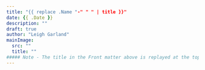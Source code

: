 ```yaml
---
title: "{{ replace .Name "-" " " | title }}"
date: {{ .Date }}
description: ""
draft: true
author: "Leigh Garland"
mainImage:
  src: ""
  title: ""
##### Note - The title in the Front matter above is replayed at the top of the rendered article
---
```


